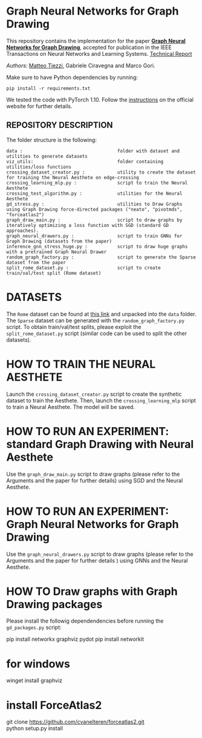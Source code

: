 # **Graph Neural Networks for Graph Drawing**

This repository contains the implementation for the paper [**Graph Neural Networks for Graph
Drawing**](https://ieeexplore.ieee.org/document/9810169), accepted for publication in the IEEE Transactions on Neural
Networks and Learning Systems.
[Technical Report](https://arxiv.org/abs/2109.10061)

*Authors:*  [Matteo Tiezzi](https://mtiezzi.github.io/), Gabriele Ciravegna and Marco Gori.

Make sure to have Python dependencies by running:

```
pip install -r requirements.txt
```

We tested the code with PyTorch 1.10. Follow the [instructions](https://pytorch.org/get-started/) on the official
website for further details.




REPOSITORY DESCRIPTION
----------------------

The folder structure is the following:

    data :                                   folder with dataset and utilities to generate datasets
    viz_utils:                               folder containing utilities/loss functions                
    crossing_dataset_creator.py :            utility to create the dataset for training the Neural Aesthete on edge-crossing
    crossing_learning_mlp.py :               script to train the Neural Aesthete
    crossing_test_algorithm.py :             utilities for the Neural Aesthete
    gd_stress.py :                           utilities to Draw Graphs using Graph Drawing force-directed packages ("neato", "pivotmds", "forceatlas2") 
    graph_draw_main.py :                     script to draw graphs by iteratively optimizing a loss function with SGD (standard GD approaches). 
    graph_neural_drawers.py :                script to train GNNs for Graph Drawing (datasets from the paper)
    inference_gnn_stress_huge.py :           script to draw huge graphs with a pretrained Graph Neural Drawer
    random_graph_factory.py :                script to generate the Sparse dataset from the paper
    split_rome_dataset.py :                  script to create train/val/test split (Rome dataset)

DATASETS
===========

The `Rome` dataset can be found at  [this link](http://www.graphdrawing.org/download/rome-graphml.tgz) and unpacked into
the `data` folder. The `Sparse` dataset can be generated with the `random_graph_factory.py` script. To obtain
train/val/test splits, please exploit the `split_rome_dataset.py` script (similar code can be used to split the other
datasets).


HOW TO TRAIN THE NEURAL AESTHETE
========================
Launch the `crossing_dataset_creator.py` script to create the synthetic dataset to train the Aesthete. Then, launch
the `crossing_learning_mlp`  script to train a Neural Aesthete. The model will be saved.


HOW TO RUN AN EXPERIMENT: standard Graph Drawing with Neural Aesthete
=====================================================================

Use the `graph_draw_main.py` script to draw graphs (please refer to the Arguments and the paper for further details)
using SGD and the Neural Aesthete.

HOW TO RUN AN EXPERIMENT: Graph Neural Networks for Graph Drawing
=================================================================

Use the `graph_neural_drawers.py` script to draw graphs (please refer to the Arguments and the paper for further
details ) using GNNs and the Neural Aesthete.


HOW TO Draw graphs with Graph Drawing packages
==============================================

Please install the followig dependendencies before running the `gd_packages.py` script:

  pip install networkx graphviz  pydot
  pip install networkit 
  # for windows 
  winget install graphviz
  
  # install ForceAtlas2  
  git clone https://github.com/cvanelteren/forceatlas2.git  
  python setup.py install







